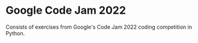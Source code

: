 # Google Code Jam 2022

Consists of exercises from Google's Code Jam 2022 coding competition in Python.
